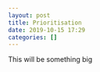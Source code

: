 ```yaml
---
layout: post
title: Prioritisation
date: 2019-10-15 17:29
categories: []
---
```


This will be something big
